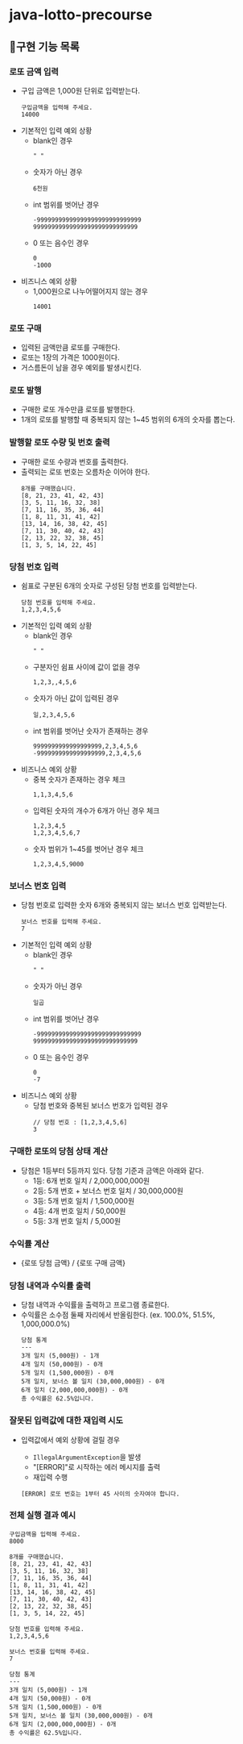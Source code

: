 # java-lotto-precourse

## :dart:구현 기능 목록

### 로또 금액 입력

- 구입 금액은 1,000원 단위로 입력받는다.
    ```
    구입금액을 입력해 주세요.
    14000
    ```
- 기본적인 입력 예외 상황
    - blank인 경우
        ```
        " "
        ```
    - 숫자가 아닌 경우
        ```
        6천원
        ```
    - int 범위를 벗어난 경우
        ```
        -99999999999999999999999999999
        99999999999999999999999999999
        ```
    - 0 또는 음수인 경우
        ```
        0
        -1000
        ```
- 비즈니스 예외 상황
    - 1,000원으로 나누어떨어지지 않는 경우
        ```
        14001
        ```

### 로또 구매

- 입력된 금액만큼 로또를 구매한다.
- 로또는 1장의 가격은 1000원이다.
- 거스름돈이 남을 경우 예외를 발생시킨다.

### 로또 발행

- 구매한 로또 개수만큼 로또를 발행한다.
- 1개의 로또를 발행할 때 중복되지 않는 1~45 범위의 6개의 숫자를 뽑는다.

### 발행할 로또 수량 및 번호 출력

- 구매한 로또 수량과 번호를 출력한다.
- 출력되는 로또 번호는 오름차순 이어야 한다.
    ```
    8개를 구매했습니다.
    [8, 21, 23, 41, 42, 43]
    [3, 5, 11, 16, 32, 38]
    [7, 11, 16, 35, 36, 44]
    [1, 8, 11, 31, 41, 42]
    [13, 14, 16, 38, 42, 45]
    [7, 11, 30, 40, 42, 43]
    [2, 13, 22, 32, 38, 45]
    [1, 3, 5, 14, 22, 45]
    ```

### 당첨 번호 입력

- 쉼표로 구분된 6개의 숫자로 구성된 당첨 번호를 입력받는다.
    ```
    당첨 번호를 입력해 주세요.
    1,2,3,4,5,6
    ```
- 기본적인 입력 예외 상황
    - blank인 경우
        ```
        " "
        ```
    - 구분자인 쉼표 사이에 값이 없을 경우
        ```
        1,2,3,,4,5,6
        ```
    - 숫자가 아닌 값이 입력된 경우
        ```
        일,2,3,4,5,6
        ```
    - int 범위를 벗어난 숫자가 존재하는 경우
        ```
        9999999999999999999,2,3,4,5,6
        -9999999999999999999,2,3,4,5,6
        ```
- 비즈니스 예외 상황
    - 중복 숫자가 존재하는 경우 체크
        ```
        1,1,3,4,5,6
        ```
    - 입력된 숫자의 개수가 6개가 아닌 경우 체크
        ```
        1,2,3,4,5
        1,2,3,4,5,6,7
        ```
    - 숫자 범위가 1~45를 벗어난 경우 체크
        ```
        1,2,3,4,5,9000
        ```

### 보너스 번호 입력

- 당첨 번호로 입력한 숫자 6개와 중복되지 않는 보너스 번호 입력받는다.
    ```
    보너스 번호를 입력해 주세요.
    7
    ```
- 기본적인 입력 예외 상황
    - blank인 경우
        ```
        " "
        ```
    - 숫자가 아닌 경우
        ```
        일곱
        ```
    - int 범위를 벗어난 경우
        ```
        -99999999999999999999999999999
        99999999999999999999999999999
        ```
    - 0 또는 음수인 경우
        ```
        0
        -7
        ```
- 비즈니스 예외 상황
    - 당첨 번호와 중복된 보너스 번호가 입력된 경우
        ```
        // 당첨 번호 : [1,2,3,4,5,6]
        3
        ```

### 구매한 로또의 당첨 상태 계산

- 당첨은 1등부터 5등까지 있다. 당첨 기준과 금액은 아래와 같다.
    - 1등: 6개 번호 일치 / 2,000,000,000원
    - 2등: 5개 번호 + 보너스 번호 일치 / 30,000,000원
    - 3등: 5개 번호 일치 / 1,500,000원
    - 4등: 4개 번호 일치 / 50,000원
    - 5등: 3개 번호 일치 / 5,000원

### 수익률 계산

- {로또 당첨 금액} / {로또 구매 금액}

### 당첨 내역과 수익률 출력

- 당첨 내역과 수익률을 출력하고 프로그램 종료한다.
- 수익률은 소수점 둘째 자리에서 반올림한다. (ex. 100.0%, 51.5%, 1,000,000.0%)
    ```
    당첨 통계
    ---
    3개 일치 (5,000원) - 1개
    4개 일치 (50,000원) - 0개
    5개 일치 (1,500,000원) - 0개
    5개 일치, 보너스 볼 일치 (30,000,000원) - 0개
    6개 일치 (2,000,000,000원) - 0개
    총 수익률은 62.5%입니다.
    ```

### 잘못된 입력값에 대한 재입력 시도

- 입력값에서 예외 상황에 걸릴 경우
    - `IllegalArgumentException`을 발생
    - "[ERROR]"로 시작하는 에러 메시지를 출력
    - 재입력 수행

    ```
    [ERROR] 로또 번호는 1부터 45 사이의 숫자여야 합니다.
    ```

### 전체 실행 결과 예시

```
구입금액을 입력해 주세요.
8000

8개를 구매했습니다.
[8, 21, 23, 41, 42, 43] 
[3, 5, 11, 16, 32, 38] 
[7, 11, 16, 35, 36, 44] 
[1, 8, 11, 31, 41, 42] 
[13, 14, 16, 38, 42, 45] 
[7, 11, 30, 40, 42, 43] 
[2, 13, 22, 32, 38, 45] 
[1, 3, 5, 14, 22, 45]

당첨 번호를 입력해 주세요.
1,2,3,4,5,6

보너스 번호를 입력해 주세요.
7

당첨 통계
---
3개 일치 (5,000원) - 1개
4개 일치 (50,000원) - 0개
5개 일치 (1,500,000원) - 0개
5개 일치, 보너스 볼 일치 (30,000,000원) - 0개
6개 일치 (2,000,000,000원) - 0개
총 수익률은 62.5%입니다.
```